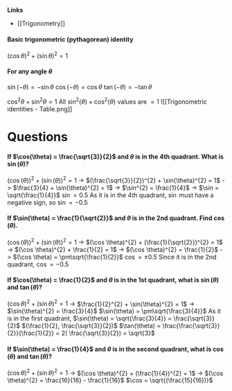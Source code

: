 **Links**
- [[Trigonometry]] 

#### Basic trigonometric (pythagorean) identity
$(\cos \theta)^{2} + (\sin \theta)^{2} = 1$

#### For any angle $\theta$
$\sin(-\theta) = -\sin \theta$
$\cos(-\theta) = \cos \theta$
$\tan(-\theta) = -\tan \theta$

$\cos^{2} \theta + \sin^{2} \theta = 1$
All $\sin^{2}(\theta) + \cos^{2}(\theta)$ values are $=1$
![[Trigonometric identities - Table.png]]
# Questions
#### If $\cos(\theta) = \frac{\sqrt{3}}{2}$ and $\theta$ is in the 4th quadrant. What is $\sin(\theta)$?
$(\cos(\theta))^{2}  + (\sin (\theta))^{2} = 1$
-> $(\frac{\sqrt{3}}{2})^{2} + \sin(\theta)^{2} = 1$
-> $\frac{3}{4} + \sin(\theta)^{2} = 1$
-> $\sin^{2} = \frac{1}{4}$
-> $\sin = \sqrt{\frac{1}{4}}$
$\sin  = 0.5$
As it is in the 4th quadrant, $\sin$ must have a negative sign, so $\sin=-0.5$

#### If $\sin(\theta) = \frac{1}{\sqrt{2}}$ and $\theta$ is in the 2nd quadrant. Find $\cos(\theta)$.
$(\cos(\theta))^{2}  + (\sin (\theta))^{2} = 1$
-> $(\cos \theta)^{2} + (\frac{1}{\sqrt{2}})^{2} = 1$
-> $(\cos \theta)^{2} + \frac{1}{2} = 1$
-> $(\cos \theta)^{2} = \frac{1}{2}$
-> $(\cos \theta) = \pm\sqrt{\frac{1}{2}}$
$\cos = \pm0.5$
Since it is in the 2nd quadrant, $\cos = -0.5$

#### If $\cos(\theta) = \frac{1}{2}$ and $\theta$ is in the 1st quadrant, what is $\sin(\theta)$ and $\tan(\theta)$?
$(\cos \theta)^{2} + (\sin \theta)^{2} = 1$
-> $\frac{1}{2}^{2} + \sin(\theta)^{2} = 1$
-> $\sin(\theta)^{2} = \frac{3}{4}$
$\sin(\theta) = \pm\sqrt{\frac{3}{4}}$
As it is in the first quadrant, $\sin(\theta) = \sqrt{\frac{3}{4}} = \frac{\sqrt{3}}{2}$
$(\frac{1}{2}, \frac{\sqrt{3}}{2})$
$\tan(\theta) = \frac{\frac{\sqrt{3}}{2}}{\frac{1}{2}} = 2( \frac{\sqrt{3}}{2}) =  \sqrt{3}$


#### If $\sin(\theta) = \frac{1}{4}$ and $\theta$ is in the second quadrant, what is $\cos(\theta)$ and $\tan(\theta)$?
$(\cos \theta)^{2} + (\sin \theta)^{2} = 1$
-> $(\cos \theta)^{2} + (\frac{1}{4})^{2} = 1$
-> $(\cos \theta)^{2} = \frac{16}{16} - \frac{1}{16}$
$\cos = \sqrt{(\frac{15}{16})}$
